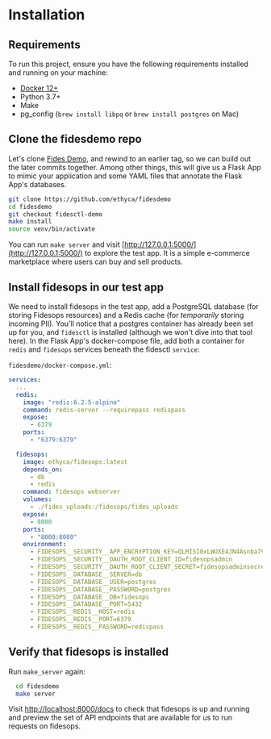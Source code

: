 # Installation

## Requirements 
To run this project, ensure you have the following requirements installed and running on your machine:

* [Docker 12+](https://docs.docker.com/desktop/#download-and-install)
* Python 3.7+
* Make
* pg_config (`brew install libpq` or `brew install postgres` on Mac)


## Clone the fidesdemo repo

Let's clone [Fides Demo](https://github.com/ethyca/fidesdemo), and rewind to an earlier tag, so we can build out 
the later commits together. Among other things, this will give us a Flask App to 
mimic your application and some YAML files that annotate the Flask App's databases. 
```bash
git clone https://github.com/ethyca/fidesdemo
cd fidesdemo
git checkout fidesctl-demo
make install
source venv/bin/activate
```

You can run `make server` and visit [http://127.0.0.1:5000/](http://127.0.0.1:5000/) to explore the test app. It is a simple e-commerce 
marketplace where users can buy and sell products. 


## Install fidesops in our test app

We need to install fidesops in the test app, add a PostgreSQL database (for storing Fidesops resources)
and a Redis cache (for *temporarily* storing incoming PII). You'll notice that a postgres container has already been set 
up for you, and `fidesctl` is installed (although we won't dive into that tool here). In the Flask App's docker-compose file, 
add both a container for `redis` and `fidesops` services beneath the fidesctl `service`:


`fidesdemo/docker-compose.yml`:
```yaml
services:
  ...
  redis:
    image: "redis:6.2.5-alpine"
    command: redis-server --requirepass redispass
    expose:
      - 6379
    ports:
      - "6379:6379"

  fidesops:
    image: ethyca/fidesops:latest
    depends_on:
      - db
      - redis
    command: fidesops webserver
    volumes:
      - ./fides_uploads:/fidesops/fides_uploads
    expose:
      - 8000
    ports:
      - "8000:8080"
    environment:
      - FIDESOPS__SECURITY__APP_ENCRYPTION_KEY=QLMI5I0xLWUXE4JN4Asnba79JiBHWWM3
      - FIDESOPS__SECURITY__OAUTH_ROOT_CLIENT_ID=fidesopsadmin
      - FIDESOPS__SECURITY__OAUTH_ROOT_CLIENT_SECRET=fidesopsadminsecret
      - FIDESOPS__DATABASE__SERVER=db
      - FIDESOPS__DATABASE__USER=postgres
      - FIDESOPS__DATABASE__PASSWORD=postgres
      - FIDESOPS__DATABASE__DB=fidesops
      - FIDESOPS__DATABASE__PORT=5432
      - FIDESOPS__REDIS__HOST=redis
      - FIDESOPS__REDIS__PORT=6379
      - FIDESOPS__REDIS__PASSWORD=redispass
```

## Verify that fidesops is installed

Run `make_server` again:
```bash
  cd fidesdemo
  make server
```

Visit [http://localhost:8000/docs](http://localhost:8000/docs) to check that fidesops is up and running and preview the set of API endpoints 
that are available for us to run requests on fidesops.